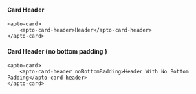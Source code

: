 #### Card Header

```
<apto-card>
    <apto-card-header>Header</apto-card-header>
</apto-card>
```

#### Card Header (no bottom padding )

```
<apto-card>
    <apto-card-header noBottomPadding>Header With No Bottom Padding</apto-card-header>
</apto-card>
```
